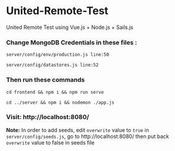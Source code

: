 # United-Remote-Test
United Remote Test using Vue.js + Node.js + Sails.js

### Change MongoDB Credentials in these files :

`server/config/env/production.js line:50`

`server/config/datastores.js line:52`

### Then run these commands
```cd frontend && npm i && npm run serve```

```cd ../server && npm i && nodemon ./app.js```

### Visit: http://localhost:8080/

**Note:** In order to add seeds, edit `overwrite` value to `true` in `server/config/seeds.js`, go to http://localhost:8080/ then put back `overwrite` value to false in seeds file
